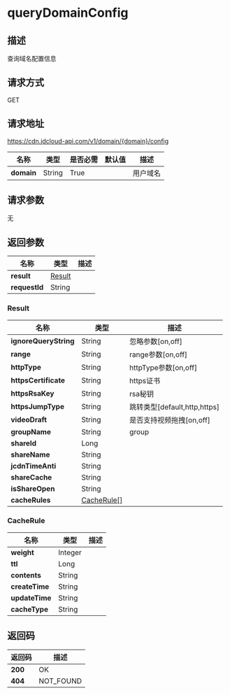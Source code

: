 # queryDomainConfig


## 描述
查询域名配置信息

## 请求方式
GET

## 请求地址
https://cdn.jdcloud-api.com/v1/domain/{domain}/config

|名称|类型|是否必需|默认值|描述|
|---|---|---|---|---|
|**domain**|String|True| |用户域名|

## 请求参数
无


## 返回参数
|名称|类型|描述|
|---|---|---|
|**result**|[Result](querydomainconfig#result)| |
|**requestId**|String| |

### <div id="result">Result</div>
|名称|类型|描述|
|---|---|---|
|**ignoreQueryString**|String|忽略参数[on,off]|
|**range**|String|range参数[on,off]|
|**httpType**|String|httpType参数[on,off]|
|**httpsCertificate**|String|https证书|
|**httpsRsaKey**|String|rsa秘钥|
|**httpsJumpType**|String|跳转类型[default,http,https]|
|**videoDraft**|String|是否支持视频拖拽[on,off]|
|**groupName**|String|group|
|**shareId**|Long| |
|**shareName**|String| |
|**jcdnTimeAnti**|String| |
|**shareCache**|String| |
|**isShareOpen**|String| |
|**cacheRules**|[CacheRule[]](querydomainconfig#cacherule)| |
### <div id="cacherule">CacheRule</div>
|名称|类型|描述|
|---|---|---|
|**weight**|Integer| |
|**ttl**|Long| |
|**contents**|String| |
|**createTime**|String| |
|**updateTime**|String| |
|**cacheType**|String| |

## 返回码
|返回码|描述|
|---|---|
|**200**|OK|
|**404**|NOT_FOUND|